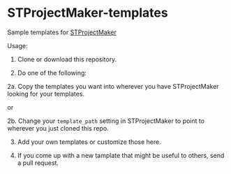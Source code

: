 STProjectMaker-templates
========================

Sample templates for [STProjectMaker](https://github.com/bit101/STProjectMaker)

Usage: 

1. Clone or download this repository.

2. Do one of the following:

2a. Copy the templates you want into wherever you have STProjectMaker looking for your templates.

or

2b. Change your `template_path` setting in STProjectMaker to point to wherever you just cloned this repo.

3. Add your own templates or customize those here.

4. If you come up with a new tamplate that might be useful to others, send a pull request.
